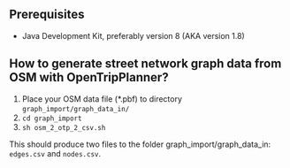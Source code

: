 ## Prerequisites
- Java Development Kit, preferably version 8 (AKA version 1.8)

## How to generate street network graph data from OSM with OpenTripPlanner?

1. Place your OSM data file (*.pbf) to directory `graph_import/graph_data_in/`
2. `cd graph_import`
3. `sh osm_2_otp_2_csv.sh`

This should produce two files to the folder graph_import/graph_data_in: `edges.csv` and `nodes.csv`.
